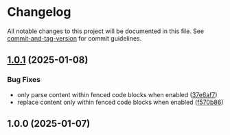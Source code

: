 # Changelog

All notable changes to this project will be documented in this file. See [commit-and-tag-version](https://github.com/absolute-version/commit-and-tag-version) for commit guidelines.

## [1.0.1](https://github.com/njobnz/joplin-plugin-embedded-notes/compare/v1.0.0...v1.0.1) (2025-01-08)


### Bug Fixes

* only parse content within fenced code blocks when enabled ([37e6af7](https://github.com/njobnz/joplin-plugin-embedded-notes/commit/37e6af7c88150753c4224392e13446c3f9d22cf4))
* replace content only within fenced code blocks when enabled ([f570b86](https://github.com/njobnz/joplin-plugin-embedded-notes/commit/f570b86033517cd3da818c30295b51cb8815de83))

## 1.0.0 (2025-01-07)
